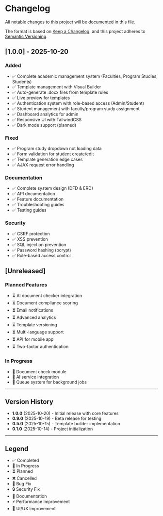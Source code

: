 # Changelog

All notable changes to this project will be documented in this file.

The format is based on [Keep a Changelog](https://keepachangelog.com/en/1.0.0/),
and this project adheres to [Semantic Versioning](https://semver.org/spec/v2.0.0.html).

## [1.0.0] - 2025-10-20

### Added

-   ✅ Complete academic management system (Faculties, Program Studies, Students)
-   ✅ Template management with Visual Builder
-   ✅ Auto-generate .docx files from template rules
-   ✅ Live preview for templates
-   ✅ Authentication system with role-based access (Admin/Student)
-   ✅ Student management with faculty/program study assignment
-   ✅ Dashboard analytics for admin
-   ✅ Responsive UI with TailwindCSS
-   ✅ Dark mode support (planned)

### Fixed

-   ✅ Program study dropdown not loading data
-   ✅ Form validation for student create/edit
-   ✅ Template generation edge cases
-   ✅ AJAX request error handling

### Documentation

-   ✅ Complete system design (DFD & ERD)
-   ✅ API documentation
-   ✅ Feature documentation
-   ✅ Troubleshooting guides
-   ✅ Testing guides

### Security

-   ✅ CSRF protection
-   ✅ XSS prevention
-   ✅ SQL injection prevention
-   ✅ Password hashing (bcrypt)
-   ✅ Role-based access control

## [Unreleased]

### Planned Features

-   ⏳ AI document checker integration
-   ⏳ Document compliance scoring
-   ⏳ Email notifications
-   ⏳ Advanced analytics
-   ⏳ Template versioning
-   ⏳ Multi-language support
-   ⏳ API for mobile app
-   ⏳ Two-factor authentication

### In Progress

-   🔨 Document check module
-   🔨 AI service integration
-   🔨 Queue system for background jobs

---

## Version History

-   **1.0.0** (2025-10-20) - Initial release with core features
-   **0.9.0** (2025-10-19) - Beta release for testing
-   **0.5.0** (2025-10-15) - Template builder implementation
-   **0.1.0** (2025-10-14) - Project initialization

---

## Legend

-   ✅ Completed
-   🔨 In Progress
-   ⏳ Planned
-   ❌ Cancelled
-   🐛 Bug Fix
-   🔒 Security Fix
-   📝 Documentation
-   ⚡ Performance Improvement
-   🎨 UI/UX Improvement
